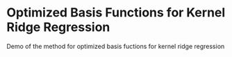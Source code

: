 # Optimized Basis Functions for Kernel Ridge Regression
Demo of the method for optimized basis fuctions for kernel ridge regression
